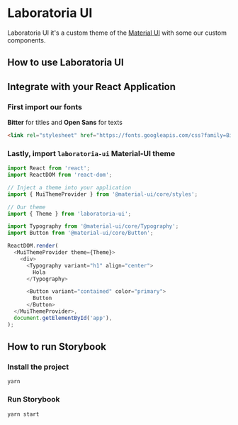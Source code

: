 # Laboratoria UI


Laboratoria UI it's a custom theme of the [Material UI](https://material-ui.com/) with some our custom components.

## How to use Laboratoria UI

## Integrate with  your React Application

### First import our fonts

**Bitter** for titles and **Open Sans** for texts

```html
<link rel="stylesheet" href="https://fonts.googleapis.com/css?family=Bitter:400,700|Open+Sans:400,400i,700" />
```

### Lastly, import  `laboratoria-ui` Material-UI theme

```javascript
import React from 'react';
import ReactDOM from 'react-dom';

// Inject a theme into your application
import { MuiThemeProvider } from '@material-ui/core/styles';

// Our theme
import { Theme } from 'laboratoria-ui';

import Typography from '@material-ui/core/Typography';
import Button from '@material-ui/core/Button';

ReactDOM.render(
  <MuiThemeProvider theme={Theme}>
    <div>
      <Typography variant="h1" align="center">
        Hola
      </Typography>

      <Button variant="contained" color="primary">
        Button
      </Button>
  </MuiThemeProvider>,
  document.getElementById('app'),
);
```

## How to run Storybook

### Install the project

```shell
yarn
```

### Run Storybook

```shell
yarn start
```
